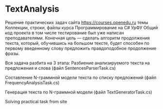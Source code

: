 # TextAnalysis
Решение практических задач сайта https://courses.openedu.ru темы Коллекции, строки, файлы курса Программирование на C# УрФУ
Общий код проекта в том числе тестирование был уже написан преподавателями. 
Конечная цель — сделать алгоритм продолжения текста, который, обучившись на большом тексте, будет способен по первому введенному слову предложить правдоподобное продолжение фразы.

Вся задача разбита на 3 этапа:
Разбиение анализируемого текста на предложения и слова (файл SentencesParserTask.cs)

Составление N-граммной модели текста по списку предложений (файл FrequencyAnalysisTask.cs)

Генерация текста по N-граммной модели (файл TextGeneratorTask.cs)

Solving practical task from site 
